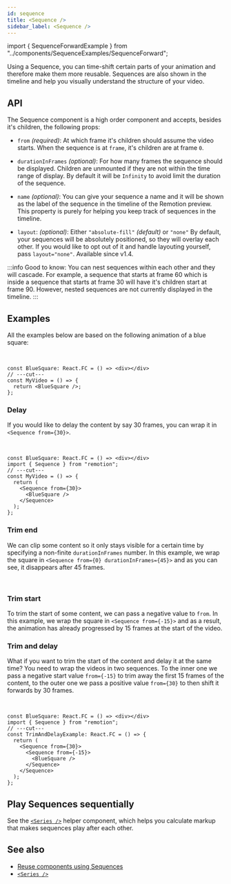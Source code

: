 ```yaml
---
id: sequence
title: <Sequence />
sidebar_label: <Sequence />
---
```


import { SequenceForwardExample } from "../components/SequenceExamples/SequenceForward";

Using a Sequence, you can time-shift certain parts of your animation and therefore make them more reusable. Sequences are also shown in the timeline and help you visually understand the structure of your video.

## API

The Sequence component is a high order component and accepts, besides it's children, the following props:

- `from` _(required)_: At which frame it's children should assume the video starts. When the sequence is at `frame`, it's children are at frame `0`.

- `durationInFrames` _(optional)_: For how many frames the sequence should be displayed. Children are unmounted if they are not within the time range of display. By default it will be `Infinity` to avoid limit the duration of the sequence.

- `name` _(optional)_: You can give your sequence a name and it will be shown as the label of the sequence in the timeline of the Remotion preview. This property is purely for helping you keep track of sequences in the timeline.

- `layout`: _(optional)_: Either `"absolute-fill"` _(default)_ or `"none"` By default, your sequences will be absolutely positioned, so they will overlay each other. If you would like to opt out of it and handle layouting yourself, pass `layout="none"`. Available since v1.4.

:::info
Good to know: You can nest sequences within each other and they will cascade. For example, a sequence that starts at frame 60 which is inside a sequence that starts at frame 30 will have it's children start at frame 90. However, nested sequences are not currently displayed in the timeline.
:::

## Examples

All the examples below are based on the following animation of a blue square:

<SequenceForwardExample type="base" />

<br />

```tsx twoslash
const BlueSquare: React.FC = () => <div></div>
// ---cut---
const MyVideo = () => {
  return <BlueSquare />;
};
```

### Delay

If you would like to delay the content by say 30 frames, you can wrap it in <br/> `<Sequence from={30}>`.

<SequenceForwardExample type="delay" />
<br />

```tsx twoslash
const BlueSquare: React.FC = () => <div></div>
import { Sequence } from "remotion";
// ---cut---
const MyVideo = () => {
  return (
    <Sequence from={30}>
      <BlueSquare />
    </Sequence>
  );
};
```

### Trim end

We can clip some content so it only stays visible for a certain time by specifying a non-finite `durationInFrames` number.
In this example, we wrap the square in `<Sequence from={0} durationInFrames={45}>` and as you can see, it disappears after 45 frames.

<SequenceForwardExample type="clip" />
<br />

### Trim start

To trim the start of some content, we can pass a negative value to `from`.
In this example, we wrap the square in `<Sequence from={-15}>` and as a result, the animation has already progressed by 15 frames at the start of the video.

<SequenceForwardExample type="trim-start" />

### Trim and delay

What if you want to trim the start of the content and delay it at the same time?
You need to wrap the videos in two sequences. To the inner one we pass a negative start value `from={-15}` to trim away the first 15 frames of the content, to the outer one we pass a positive value `from={30}` to then shift it forwards by 30 frames.

<SequenceForwardExample type="trim-and-delay" />
<br />

```tsx twoslash
const BlueSquare: React.FC = () => <div></div>
import { Sequence } from "remotion";
// ---cut---
const TrimAndDelayExample: React.FC = () => {
  return (
    <Sequence from={30}>
      <Sequence from={-15}>
        <BlueSquare />
      </Sequence>
    </Sequence>
  );
};
```

## Play Sequences sequentially

See the [`<Series />`](/docs/series) helper component, which helps you calculate markup that makes sequences play after each other.

## See also

- [Reuse components using Sequences](/docs/reusability)
- [`<Series />`](/docs/series)
